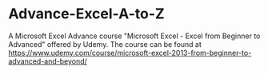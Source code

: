 # Advance-Excel-A-to-Z
A Microsoft Excel Advance course "Microsoft Excel - Excel from Beginner to Advanced" offered by Udemy. The course can be found at https://www.udemy.com/course/microsoft-excel-2013-from-beginner-to-advanced-and-beyond/
